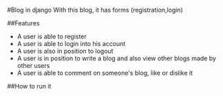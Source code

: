 #Blog in django
   With this blog, it has  forms (registration,login) 

##Features
-  A user is able to register
-  A user is able to login into his account
-  A user is also in position to logout
-  A user is in position to write a blog and also view other blogs made by other users
-  A user is able to comment on someone's blog, like or dislike it

##How to run it